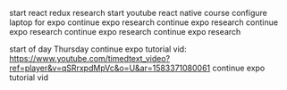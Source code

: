 start react redux research
start youtube react native course
configure laptop for expo
continue expo research
continue expo research
continue expo research
continue expo research
continue expo research

start of day Thursday
continue expo tutorial vid: https://www.youtube.com/timedtext_video?ref=player&v=qSRrxpdMpVc&o=U&ar=1583371080061
continue expo tutorial vid
